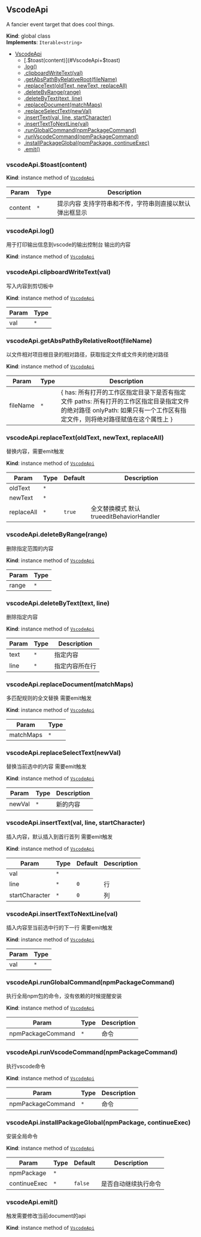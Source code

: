 <a name="VscodeApi"></a>

## VscodeApi
A fancier event target that does cool things.

**Kind**: global class  
**Implements**: <code>Iterable&lt;string&gt;</code>  

* [VscodeApi](#VscodeApi)
    * [.$toast(content)](#VscodeApi+$toast)
    * [.log()](#VscodeApi+log)
    * [.clipboardWriteText(val)](#VscodeApi+clipboardWriteText)
    * [.getAbsPathByRelativeRoot(fileName)](#VscodeApi+getAbsPathByRelativeRoot)
    * [.replaceText(oldText, newText, replaceAll)](#VscodeApi+replaceText)
    * [.deleteByRange(range)](#VscodeApi+deleteByRange)
    * [.deleteByText(text, line)](#VscodeApi+deleteByText)
    * [.replaceDocument(matchMaps)](#VscodeApi+replaceDocument)
    * [.replaceSelectText(newVal)](#VscodeApi+replaceSelectText)
    * [.insertText(val, line, startCharacter)](#VscodeApi+insertText)
    * [.insertTextToNextLine(val)](#VscodeApi+insertTextToNextLine)
    * [.runGlobalCommand(npmPackageCommand)](#VscodeApi+runGlobalCommand)
    * [.runVscodeCommand(npmPackageCommand)](#VscodeApi+runVscodeCommand)
    * [.installPackageGlobal(npmPackage, continueExec)](#VscodeApi+installPackageGlobal)
    * [.emit()](#VscodeApi+emit)

<a name="VscodeApi+$toast"></a>

### vscodeApi.$toast(content)
**Kind**: instance method of [<code>VscodeApi</code>](#VscodeApi)  

| Param | Type | Description |
| --- | --- | --- |
| content | <code>\*</code> | 提示内容 支持字符串和不传，字符串则直接以默认弹出框显示 |

<a name="VscodeApi+log"></a>

### vscodeApi.log()
用于打印输出信息到vscode的输出控制台
输出的内容

**Kind**: instance method of [<code>VscodeApi</code>](#VscodeApi)  
<a name="VscodeApi+clipboardWriteText"></a>

### vscodeApi.clipboardWriteText(val)
写入内容到剪切板中

**Kind**: instance method of [<code>VscodeApi</code>](#VscodeApi)  

| Param | Type |
| --- | --- |
| val | <code>\*</code> | 

<a name="VscodeApi+getAbsPathByRelativeRoot"></a>

### vscodeApi.getAbsPathByRelativeRoot(fileName)
以文件相对项目根目录的相对路径，获取指定文件或文件夹的绝对路径

**Kind**: instance method of [<code>VscodeApi</code>](#VscodeApi)  

| Param | Type | Description |
| --- | --- | --- |
| fileName | <code>\*</code> | {  has: 所有打开的工作区指定目录下是否有指定文件  paths: 所有打开的工作区指定目录指定文件的绝对路径  onlyPath: 如果只有一个工作区有指定文件，则将绝对路径赋值在这个属性上 } |

<a name="VscodeApi+replaceText"></a>

### vscodeApi.replaceText(oldText, newText, replaceAll)
替换内容，需要emit触发

**Kind**: instance method of [<code>VscodeApi</code>](#VscodeApi)  

| Param | Type | Default | Description |
| --- | --- | --- | --- |
| oldText | <code>\*</code> |  |  |
| newText | <code>\*</code> |  |  |
| replaceAll | <code>\*</code> | <code>true</code> | 全文替换模式 默认trueeditBehaviorHandler |

<a name="VscodeApi+deleteByRange"></a>

### vscodeApi.deleteByRange(range)
删除指定范围的内容

**Kind**: instance method of [<code>VscodeApi</code>](#VscodeApi)  

| Param | Type |
| --- | --- |
| range | <code>\*</code> | 

<a name="VscodeApi+deleteByText"></a>

### vscodeApi.deleteByText(text, line)
删除指定内容

**Kind**: instance method of [<code>VscodeApi</code>](#VscodeApi)  

| Param | Type | Description |
| --- | --- | --- |
| text | <code>\*</code> | 指定内容 |
| line | <code>\*</code> | 指定内容所在行 |

<a name="VscodeApi+replaceDocument"></a>

### vscodeApi.replaceDocument(matchMaps)
多匹配规则的全文替换 需要emit触发

**Kind**: instance method of [<code>VscodeApi</code>](#VscodeApi)  

| Param | Type |
| --- | --- |
| matchMaps | <code>\*</code> | 

<a name="VscodeApi+replaceSelectText"></a>

### vscodeApi.replaceSelectText(newVal)
替换当前选中的内容 需要emit触发

**Kind**: instance method of [<code>VscodeApi</code>](#VscodeApi)  

| Param | Type | Description |
| --- | --- | --- |
| newVal | <code>\*</code> | 新的内容 |

<a name="VscodeApi+insertText"></a>

### vscodeApi.insertText(val, line, startCharacter)
插入内容，默认插入到首行首列 需要emit触发

**Kind**: instance method of [<code>VscodeApi</code>](#VscodeApi)  

| Param | Type | Default | Description |
| --- | --- | --- | --- |
| val | <code>\*</code> |  |  |
| line | <code>\*</code> | <code>0</code> | 行 |
| startCharacter | <code>\*</code> | <code>0</code> | 列 |

<a name="VscodeApi+insertTextToNextLine"></a>

### vscodeApi.insertTextToNextLine(val)
插入内容至当前选中行的下一行 需要emit触发

**Kind**: instance method of [<code>VscodeApi</code>](#VscodeApi)  

| Param | Type |
| --- | --- |
| val | <code>\*</code> | 

<a name="VscodeApi+runGlobalCommand"></a>

### vscodeApi.runGlobalCommand(npmPackageCommand)
执行全局npm包的命令，没有依赖的时候提醒安装

**Kind**: instance method of [<code>VscodeApi</code>](#VscodeApi)  

| Param | Type | Description |
| --- | --- | --- |
| npmPackageCommand | <code>\*</code> | 命令 |

<a name="VscodeApi+runVscodeCommand"></a>

### vscodeApi.runVscodeCommand(npmPackageCommand)
执行vscode命令

**Kind**: instance method of [<code>VscodeApi</code>](#VscodeApi)  

| Param | Type | Description |
| --- | --- | --- |
| npmPackageCommand | <code>\*</code> | 命令 |

<a name="VscodeApi+installPackageGlobal"></a>

### vscodeApi.installPackageGlobal(npmPackage, continueExec)
安装全局命令

**Kind**: instance method of [<code>VscodeApi</code>](#VscodeApi)  

| Param | Type | Default | Description |
| --- | --- | --- | --- |
| npmPackage | <code>\*</code> |  |  |
| continueExec | <code>\*</code> | <code>false</code> | 是否自动继续执行命令 |

<a name="VscodeApi+emit"></a>

### vscodeApi.emit()
触发需要修改当前document的api

**Kind**: instance method of [<code>VscodeApi</code>](#VscodeApi)  
